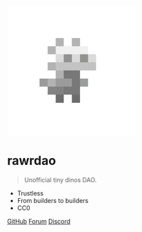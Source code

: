 <img src="_media/logo.png" height="300">

# rawrdao

> Unofficial tiny dinos DAO.

- Trustless
- From builders to builders
- CC0

[GitHub](https://github.com/rawrdao/website/)
[Forum](https://forum.rawrdao.xyz)
[Discord](https://discord.gg/6gNEGVgWJm)
